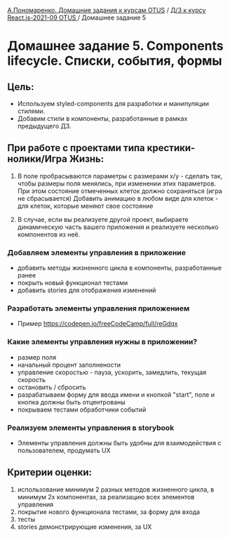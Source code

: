 [А.Пономаренко. Домашние задания к курсам OTUS](../../README.md) / [Д/З к курсу React.js-2021-09 OTUS ](../README.md) / Домашнее задание 5

# Домашнее задание 5. Components lifecycle. Списки, события, формы

## Цель:

* Используем styled-components для разработки и манипуляции стилями.
* Добавим стили в компоненты, разработанные в рамках предыдущего ДЗ.

## При работе с проектами типа крестики-нолики/Игра Жизнь:

1. В поле пробрасываются параметры с размерами x/y - сделать так, чтобы размеры поля менялись, при изменении этих параметров. При этом состояние отмеченных клеток должно сохраняться (игра не сбрасывается)
    Добавить анимацию в любом виде для клеток - для клеток, которые меняют свое состояние

2. В случае, если вы реализуете другой проект, выбираете динамическую часть вашего приложения и реализуете несколько компонентов из неё.

### Добавляем элементы управления в приложение

* добавить методы жизненного цикла в компоненты, разработанные ранее
* покрыть новый функционал тестами
* добавить stories для отображения изменений

### Разработать элементы управления приложением
* Пример https://codepen.io/freeCodeCamp/full/reGdqx

### Какие элементы управления нужны в приложении?

* размер поля
* начальный процент заполнености
* управление скоростью - пауза, ускорить, замедлить, текущая скорость
* остановить / сбросить
* разрабатываем форму для ввода имени и кнопкой "start", поле и кнопка должны быть отцентрованы
* покрываем тестами обработчики событий

### Реализуем элементы управления в storybook
* Элементы управления должны быть удобны для взаимодействия с пользователем, продумать UX

## Критерии оценки:

1. использование минимум 2 разных методов жизненного цикла, в минимум 2х компонентах, за реализацию всех элементов управления
2. покрытие нового функционала тестами, за форму для входа
3. тесты
4. stories демонстрирующие изменения, за UX



